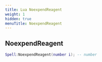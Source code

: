```yaml
---
title: Lua NoexpendReagent
weight: 1
hidden: true
menuTitle: NoexpendReagent
---
```

## NoexpendReagent
```lua
Spell:NoexpendReagent(number i); -- number
```